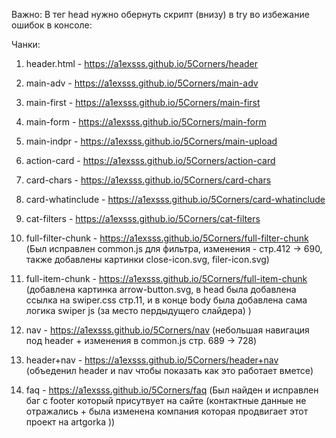Важно: 
В тег head нужно обернуть скрипт (внизу) в try во избежание ошибок в консоле:
  <script>
		(function ($) {
			$(function () {
				try {
					$('.vk').EmbedVkGallery();
				} catch (e) {}
			});
		})(jQuery);
	</script>


Чанки:

1. header.html - https://a1exsss.github.io/5Corners/header

2. main-adv - https://a1exsss.github.io/5Corners/main-adv

3. main-first - https://a1exsss.github.io/5Corners/main-first

4. main-form - https://a1exsss.github.io/5Corners/main-form

5. main-indpr - https://a1exsss.github.io/5Corners/main-upload

6. action-card - https://a1exsss.github.io/5Corners/action-card

7. card-chars - https://a1exsss.github.io/5Corners/card-chars

8. card-whatinclude - https://a1exsss.github.io/5Corners/card-whatinclude

9. cat-filters - https://a1exsss.github.io/5Corners/cat-filters

10. full-filter-chunk - https://a1exsss.github.io/5Corners/full-filter-chunk (Был исправлен common.js для фильтра, изменения - стр.412 -> 690, также добавлены картинки close-icon.svg, filer-icon.svg)

11. full-item-chunk - https://a1exsss.github.io/5Corners/full-item-chunk (добавлена картинка arrow-button.svg, в head была добавлена ссылка на swiper.css стр.11, и в конце body была добавлена сама логика swiper js (за место пердыдущего слайдера) )

12. nav - https://a1exsss.github.io/5Corners/nav (небольшая навигация под header + изменения в common.js стр. 689 -> 728)

13. header+nav - https://a1exsss.github.io/5Corners/header+nav (объеденил header и nav чтобы показать как это работает вметсе)

14. faq - https://a1exsss.github.io/5Corners/faq (Был найден и исправлен баг с footer который присутвует на сайте (контактные данные не отражались + была изменена компания которая продвигает этот проект на artgorka ))
